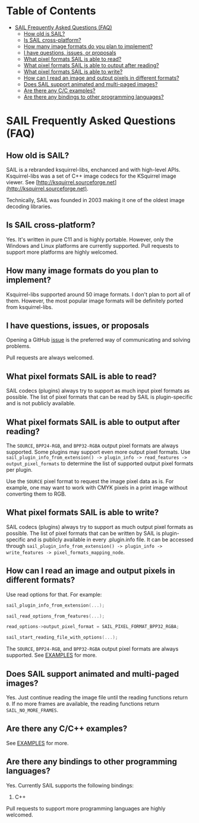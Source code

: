 Table of Contents
=================

   * [SAIL Frequently Asked Questions (FAQ)](#sail-frequently-asked-questions-faq)
      * [How old is SAIL?](#how-old-is-sail)
      * [Is SAIL cross-platform?](#is-sail-cross-platform)
      * [How many image formats do you plan to implement?](#how-many-image-formats-do-you-plan-to-implement)
      * [I have questions, issues, or proposals](#i-have-questions-issues-or-proposals)
      * [What pixel formats SAIL is able to read?](#what-pixel-formats-sail-is-able-to-read)
      * [What pixel formats SAIL is able to output after reading?](#what-pixel-formats-sail-is-able-to-output-after-reading)
      * [What pixel formats SAIL is able to write?](#what-pixel-formats-sail-is-able-to-write)
      * [How can I read an image and output pixels in different formats?](#how-can-i-read-an-image-and-output-pixels-in-different-formats)
      * [Does SAIL support animated and multi-paged images?](#does-sail-support-animated-and-multi-paged-images)
      * [Are there any C/C   examples?](#are-there-any-cc-examples)
      * [Are there any bindings to other programming languages?](#are-there-any-bindings-to-other-programming-languages)

# SAIL Frequently Asked Questions (FAQ)

## How old is SAIL?

SAIL is a rebranded ksquirrel-libs, enchanced and with high-level APIs. Ksquirrel-libs was a set of C++ image codecs
for the KSquirrel image viewer. See [http://ksquirrel.sourceforge.net](http://ksquirrel.sourceforge.net).

Technically, SAIL was founded in 2003 making it one of the oldest image decoding libraries.

## Is SAIL cross-platform?

Yes. It's written in pure C11 and is highly portable. However, only the Windows and Linux platforms
are currently supported. Pull requests to support more platforms are highly welcomed.

## How many image formats do you plan to implement?

Ksquirrel-libs supported around 50 image formats. I don't plan to port all of them. However,
the most popular image formats will be definitely ported from ksquirrel-libs.

## I have questions, issues, or proposals

Opening a GitHub [issue](https://github.com/smoked-herring/sail/issues) is the preferred way
of communicating and solving problems.

Pull requests are always welcomed.

## What pixel formats SAIL is able to read?

SAIL codecs (plugins) always try to support as much input pixel formats as possible. The list of
pixel formats that can be read by SAIL is plugin-specific and is not publicly available.

## What pixel formats SAIL is able to output after reading?

The `SOURCE`, `BPP24-RGB`, and `BPP32-RGBA` output pixel formats are always supported. Some plugins may
support even more output pixel formats. Use `sail_plugin_info_from_extension() -> plugin_info -> read_features ->
output_pixel_formats` to determine the list of supported output pixel formats per plugin.

Use the `SOURCE` pixel format to request the image pixel data as is. For example, one may want to work
with CMYK pixels in a print image without converting them to RGB.

## What pixel formats SAIL is able to write?

SAIL codecs (plugins) always try to support as much output pixel formats as possible. The list of
pixel formats that can be written by SAIL is plugin-specific and is publicly available in every
.plugin.info file. It can be accessed through `sail_plugin_info_from_extension() -> plugin_info -> write_features ->
pixel_formats_mapping_node`.

## How can I read an image and output pixels in different formats?

Use read options for that. For example:

```C
sail_plugin_info_from_extension(...);

sail_read_options_from_features(...);

read_options->output_pixel_format = SAIL_PIXEL_FORMAT_BPP32_RGBA;

sail_start_reading_file_with_options(...);
```

The `SOURCE`, `BPP24-RGB`, and `BPP32-RGBA` output pixel formats are always supported. See [EXAMPLES](EXAMPLES.md) for more.

## Does SAIL support animated and multi-paged images?

Yes. Just continue reading the image file until the reading functions return `0`. If no more frames are available,
the reading functions return `SAIL_NO_MORE_FRAMES`.

## Are there any C/C++ examples?

See [EXAMPLES](EXAMPLES.md) for more.

## Are there any bindings to other programming languages?

Yes. Currently SAIL supports the following bindings:

1. C++

Pull requests to support more programming languages are highly welcomed.
